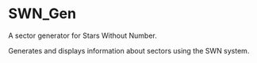 SWN_Gen
=======

A sector generator for Stars Without Number.


Generates and displays information about sectors using the SWN system.
